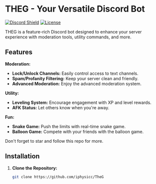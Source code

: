 # THEG - Your Versatile Discord Bot

[![Discord Shield](https://img.shields.io/discord/1243206924724342874?label=Discord&style=for-the-badge)](https://discord.gg/https://discord.gg/ZGTVsnaY8P)
[![License](https://img.shields.io/badge/License-MIT-blue.svg?style=for-the-badge)](https://opensource.org/licenses/MIT)

THEG is a feature-rich Discord bot designed to enhance your server experience with moderation tools, utility commands, and more.

## Features

**Moderation:**

- **Lock/Unlock Channels:** Easily control access to text channels.
- **Spam/Profanity Filtering:** Keep your server clean and friendly.
- **Advanced Moderation:** Enjoy the advanced moderation system.

**Utility:**

- **Leveling System:** Encourage engagement with XP and level rewards.
- **AFK Status:** Let others know when you're away.
  
**Fun:**

- **Snake Game:** Push the limits with real-time snake game.
- **Balloon Game:** Compete with your friends with the balloon game.

Don't forget to star and follow this repo for more.


## Installation

1. **Clone the Repository:**
   ```bash
   git clone https://github.com/iphysicc/TheG
